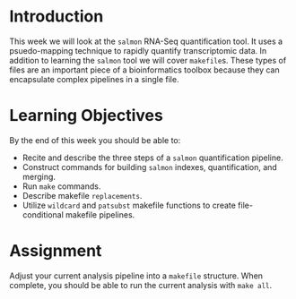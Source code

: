 # Introduction

This week we will look at the `salmon` RNA-Seq quantification tool.
It uses a psuedo-mapping technique to rapidly quantify transcriptomic data.
In addition to learning the `salmon` tool we will cover `makefile`s.
These types of files are an important piece of a bioinformatics toolbox because they can encapsulate complex pipelines in a single file. 

# Learning Objectives

By the end of this week you should be able to:
 * Recite and describe the three steps of a `salmon` quantification pipeline.
 * Construct commands for building `salmon` indexes, quantification, and merging.
 * Run `make` commands.
 * Describe makefile `replacements`.
 * Utilize `wildcard` and `patsubst` makefile functions to create file-conditional makefile pipelines.
 
# Assignment

Adjust your current analysis pipeline into a `makefile` structure.
When complete, you should be able to run the current analysis with `make all`.